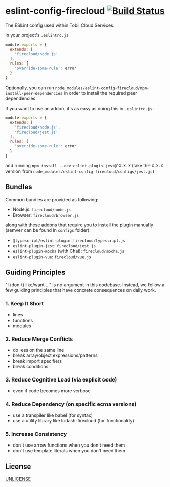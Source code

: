 # eslint-config-firecloud [![Build Status][2]][1]

The ESLint config used within Tobii Cloud Services.

In your project's `.eslintrc.js`

```js
module.exports = {
  extends: [
    'firecloud/node.js'
  ],
  rules: {
    'override-some-rule': error
  }
}
```

Optionally, you can run `node_modules/eslint-config-firecloud/npm-install-peer-dependencies`
in order to install the required peer dependencies.

If you want to use an addon, it's as easy as doing this in `.eslintrc.js`:

```js
module.exports = {
  extends: [
    'firecloud/node.js',
    'firecloud/jest.js'
  ],
  rules: {
    'override-some-rule': error
  }
}
```

and running `npm install --dev eslint-plugin-jest@^X.X.X`
(take the `X.X.X` version from `node_modules/eslint-config-firecloud/configs/jest.js`)


## Bundles

Common bundles are provided as following:

- Node.js: `firecloud/node.js`
- Browser: `firecloud/browser.js`

along with these addons that require you to install the plugin manually (semver can be found in `configs` folder):

- `@typescript/eslint-plugin`: `firecloud/typescript.js`
- `eslint-plugin-jest`: `firecloud/jest.js`
- `eslint-plugin-mocha` (with Chai): `firecloud/mocha.js`
- `eslint-plugin-vue`: `firecloud/vue.js`


## Guiding Principles

"I (don't) like/want ..." is no argument in this codebase.
Instead, we follow a few guiding principles
that have concrete consequences on daily work.

### 1. Keep It Short
  * lines
  * functions
  * modules
### 2. Reduce Merge Conflicts
  * do less on the same line
  * break array/object expressions/patterns
  * break import specifiers
  * break conditions
### 3. Reduce Cognitive Load (via explicit code)
  * even if code becomes more verbose
### 4. Reduce Dependency (on specific ecma versions)
  * use a transpiler like babel (for syntax)
  * use a utility library like lodash-firecloud (for functionality)
### 5. Increase Consistency
  * don't use arrow functions when you don't need them
  * don't use template literals when you don't need them


## License

[UNLICENSE](UNLICENSE)


  [1]: https://travis-ci.com/tobiipro/eslint-config-firecloud
  [2]: https://travis-ci.com/tobiipro/eslint-config-firecloud.svg?branch=master
